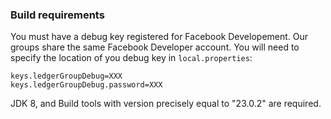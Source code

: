 ### Build requirements
You must have a debug key registered for Facebook Developement. Our groups share the same Facebook Developer account. You will need to specify the location of you debug key in ```local.properties```:
```
keys.ledgerGroupDebug=XXX
keys.ledgerGroupDebug.password=XXX
```

JDK 8, and Build tools with version precisely equal to "23.0.2" are required.
